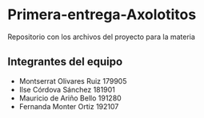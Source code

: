 # Primera-entrega-Axolotitos
Repositorio con los archivos del proyecto para la materia 
## Integrantes del equipo
- Montserrat Olivares Ruiz 179905
- Ilse Córdova Sánchez 181901
- Mauricio de Ariño Bello 191280
- Fernanda Monter Ortiz 192107


